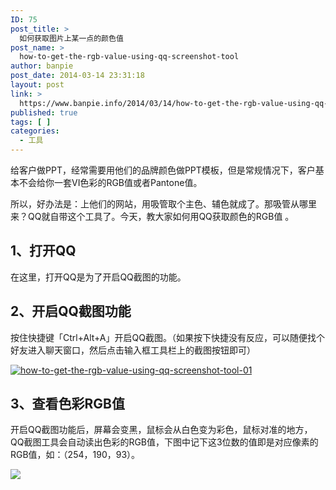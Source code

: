 ```yaml
---
ID: 75
post_title: >
  如何获取图片上某一点的颜色值
post_name: >
  how-to-get-the-rgb-value-using-qq-screenshot-tool
author: banpie
post_date: 2014-03-14 23:31:18
layout: post
link: >
  https://www.banpie.info/2014/03/14/how-to-get-the-rgb-value-using-qq-screenshot-tool/
published: true
tags: [ ]
categories:
  - 工具
---
```

给客户做PPT，经常需要用他们的品牌颜色做PPT模板，但是常规情况下，客户基本不会给你一套VI色彩的RGB值或者Pantone值。

所以，好办法是：上他们的网站，用吸管取个主色、辅色就成了。那吸管从哪里来？QQ就自带这个工具了。今天，教大家如何用QQ获取颜色的RGB值 。


## 1、打开QQ

在这里，打开QQ是为了开启QQ截图的功能。

## 2、开启QQ截图功能

按住快捷键「Ctrl+Alt+A」开启QQ截图。（如果按下快捷没有反应，可以随便找个好友进入聊天窗口，然后点击输入框工具栏上的截图按钮即可）

[![how-to-get-the-rgb-value-using-qq-screenshot-tool-01](http://7arnhx.com1.z0.glb.clouddn.com/wp-content/uploads/2014/03/how-to-get-the-rgb-value-using-qq-screenshot-tool-01.jpg)](http://7arnhx.com1.z0.glb.clouddn.com/wp-content/uploads/2014/03/how-to-get-the-rgb-value-using-qq-screenshot-tool-01.jpg)

## 3、查看色彩RGB值

开启QQ截图功能后，屏幕会变黑，鼠标会从白色变为彩色，鼠标对准的地方，QQ截图工具会自动读出色彩的RGB值，下图中记下这3位数的值即是对应像素的RGB值，如：（254，190，93）。

![](http://mmbiz.qpic.cn/mmbiz/z3T1vlHdIX9PfCTicvaBXNg3gShKrw1qtfYocgVO4IKCeR68u13RyIDnqt6HbFQxgLrDjgkCzUTK2pYgHNLnpXA/0)